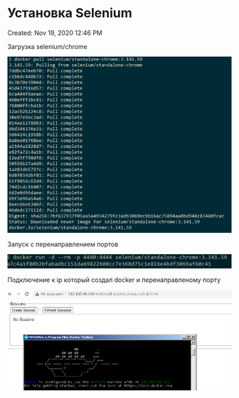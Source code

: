 # Установка Selenium

Created: Nov 19, 2020 12:46 PM

Загрузка selenium/chrome

![%D0%A3%D1%81%D1%82%D0%B0%D0%BD%D0%BE%D0%B2%D0%BA%D0%B0%20Selenium%206797c65aa82542cd96fe0471d7699b7c/Untitled.png](%D0%A3%D1%81%D1%82%D0%B0%D0%BD%D0%BE%D0%B2%D0%BA%D0%B0%20Selenium%206797c65aa82542cd96fe0471d7699b7c/Untitled.png)

Запуск с перенаправлением портов

![%D0%A3%D1%81%D1%82%D0%B0%D0%BD%D0%BE%D0%B2%D0%BA%D0%B0%20Selenium%206797c65aa82542cd96fe0471d7699b7c/Untitled%201.png](%D0%A3%D1%81%D1%82%D0%B0%D0%BD%D0%BE%D0%B2%D0%BA%D0%B0%20Selenium%206797c65aa82542cd96fe0471d7699b7c/Untitled%201.png)

Подключение к ip который создал docker и перенаправленому порту

![%D0%A3%D1%81%D1%82%D0%B0%D0%BD%D0%BE%D0%B2%D0%BA%D0%B0%20Selenium%206797c65aa82542cd96fe0471d7699b7c/Untitled%202.png](%D0%A3%D1%81%D1%82%D0%B0%D0%BD%D0%BE%D0%B2%D0%BA%D0%B0%20Selenium%206797c65aa82542cd96fe0471d7699b7c/Untitled%202.png)